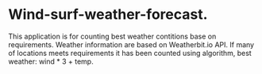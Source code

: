 # Wind-surf-weather-forecast.
This application is for counting best weather contitions base on requirements.
Weather information are based on Weatherbit.io API.
If many of locations meets requirements it has been counted using algorithm, best weather: wind * 3 + temp.
